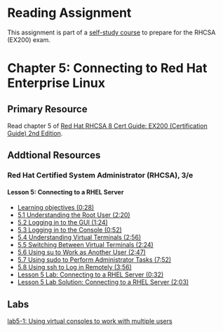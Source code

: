 # Reading Assignment
This assignment is part of a [self-study course](../README.md) to prepare for the RHCSA (EX200) exam.
# Chapter 5: Connecting to Red Hat Enterprise Linux

## Primary Resource
Read chapter 5 of [Red Hat RHCSA 8 Cert Guide: EX200 (Certification Guide) 2nd Edition](https://www.amazon.com/Red-RHCSA-Cert-Guide-Certification/dp/0137341628/).
## Addtional Resources

### Red Hat Certified System Administrator (RHCSA), 3/e

#### Lesson 5: Connecting to a RHEL Server
- [Learning objectives (0:28)](https://learning.oreilly.com/videos/red-hat-certified/9780135656495/9780135656495-RCSA_01_05_00)
- [5.1 Understanding the Root User (2:20)](https://learning.oreilly.com/videos/red-hat-certified/9780135656495/9780135656495-RCSA_01_05_01)
- [5.2 Logging in to the GUI (1:24)](https://learning.oreilly.com/videos/red-hat-certified/9780135656495/9780135656495-RCSA_01_05_02)
- [5.3 Logging in to the Console (0:52)](https://learning.oreilly.com/videos/red-hat-certified/9780135656495/9780135656495-RCSA_01_05_03)
- [5.4 Understanding Virtual Terminals (2:56)](https://learning.oreilly.com/videos/red-hat-certified/9780135656495/9780135656495-RCSA_01_05_04)
- [5.5 Switching Between Virtual Terminals (2:24)](https://learning.oreilly.com/videos/red-hat-certified/9780135656495/9780135656495-RCSA_01_05_05)
- [5.6 Using su to Work as Another User (2:47)](https://learning.oreilly.com/videos/red-hat-certified/9780135656495/9780135656495-RCSA_01_05_06)
- [5.7 Using sudo to Perform Administrator Tasks (7:52)](https://learning.oreilly.com/videos/red-hat-certified/9780135656495/9780135656495-RCSA_01_05_07)
- [5.8 Using ssh to Log in Remotely (3:56)](https://learning.oreilly.com/videos/red-hat-certified/9780135656495/9780135656495-RCSA_01_05_08)
- [Lesson 5 Lab: Connecting to a RHEL Server (0:32)](https://learning.oreilly.com/videos/red-hat-certified/9780135656495/9780135656495-RCSA_01_05_09)
- [Lesson 5 Lab Solution: Connecting to a RHEL Server (2:03)](https://learning.oreilly.com/videos/red-hat-certified/9780135656495/9780135656495-RCSA_01_05_10)

## Labs
[lab5-1: Using virtual consoles to work with multiple users](lab5-1.md)</br>
